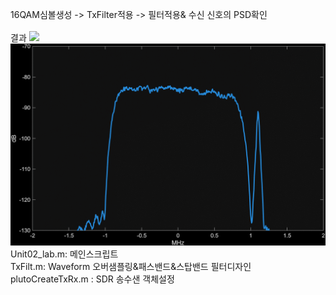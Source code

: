 16QAM심볼생성 -> TxFilter적용 -> 필터적용& 수신 신호의 PSD확인 \
 \
 결과
 ![](lab2result.jpg)
 ![](lab2result.gif)
Unit02_lab.m: 메인스크립트 \
TxFilt.m: Waveform 오버샘플링&패스밴드&스탑밴드 필터디자인 \
plutoCreateTxRx.m : SDR 송수샌 객체설정
